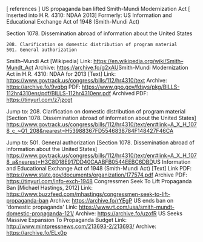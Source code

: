 [ references ]
US propaganda ban lifted
Smith-Mundi Modernization Act [​Inserted into H.R. 4310: NDAA 2013]
Formerly: US Information and Educational Exchange Act of 1948 (Smith-Mundi Act)
	
Section 1078.  Dissemination abroad of information about the United States

    208. Clarification on domestic distribution of program material
    501. General authorization

Smith–Mundi Act [Wikipedia]
Link: https://en.wikipedia.org/wiki/Smith–Mundt_Act
Archive: https://archive.fo/g2xAU
​Smith-Mundi Modernization Act in H.R. 4310: NDAA for 2013 [Text]
Link: https://www.govtrack.us/congress/bills/112/hr4310/text
Archive: https://archive.fo/9vqbq
PDF: https://www.gpo.gov/fdsys/pkg/BILLS-112hr4310enr/pdf/BILLS-112hr4310enr.pdf
Archived PDF: https://tinyurl.com/z7jzcgt
 
​​Jump to: 208. Clarification on domestic distribution of program material
[Section 1078.  Dissemination abroad of information about the United States]
https://www.govtrack.us/congress/bills/112/hr4310/text/enr#link=A_X_H_1078_c_~Q1_208&nearest=H53988367FD5546838784F148427F46CA
 
Jump to: 501. General authorization
[Section 1078.  Dissemination abroad of information about the United States]
https://www.govtrack.us/congress/bills/112/hr4310/text/enr#link=A_X_H_1078_a&nearest=H3C8D18E917DD40CAABFB0544EEBC6DBD
​US Information and Educational Exchange Act of 1948 (Smith-Mundi Act) [Text]
Link PDF: https://www.state.gov/documents/organization/177574.pdf
Archive PDF: https://tinyurl.com/info-exch-1948
Congressmen Seek To Lift Propaganda Ban [Michael Hastings, 2012]
Link: https://www.buzzfeed.com/mhastings/congressmen-seek-to-lift-propaganda-ban
Archive: https://archive.fo/rYEgP
US ends ban on 'domestic propaganda'
Link: https://www.rt.com/usa/smith-mundt-domestic-propaganda-121/
Archive: https://archive.fo/uzofR
US Seeks Massive Expansion To Propaganda Budget
Link: http://www.mintpressnews.com/213693-2/213693/
Archive: https://archive.fo/ELx0p
